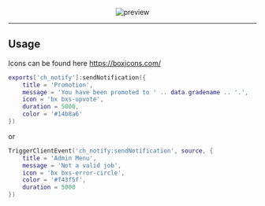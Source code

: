 <p align="center">
  <img src="https://files.catbox.moe/hjkx60.png" alt="preview">
</p>

---

## Usage

Icons can be found here https://boxicons.com/

```lua
exports['ch_notify']:sendNotification({
    title = 'Promotion',
    message = 'You have been promoted to ' .. data.gradename .. '.',
    icon = 'bx bxs-upvote',
    duration = 5000,
    color = '#14b8a6'
})
```

or

```lua
TriggerClientEvent('ch_notify:sendNotification', source, {
    title = 'Admin Menu',
    message = 'Not a valid job',
    icon = 'bx bxs-error-circle',
    color = '#f43f5f',
    duration = 5000
})
```
